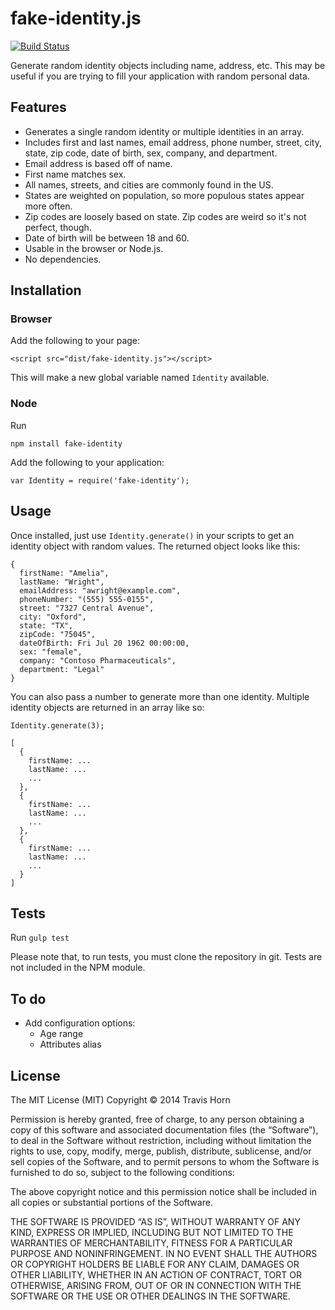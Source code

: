 # fake-identity.js

[![Build Status](https://travis-ci.org/travishorn/fake-identity.svg?branch=master)](https://travis-ci.org/travishorn/fake-identity)

Generate random identity objects including name, address, etc. This may be useful if you are trying to fill your application with random personal data.

## Features

- Generates a single random identity or multiple identities in an array.
- Includes first and last names, email address, phone number, street, city, state, zip code, date of birth, sex, company, and department.
- Email address is based off of name.
- First name matches sex.
- All names, streets, and cities are commonly found in the US.
- States are weighted on population, so more populous states appear more often.
- Zip codes are loosely based on state. Zip codes are weird so it's not perfect, though.
- Date of birth will be between 18 and 60.
- Usable in the browser or Node.js.
- No dependencies.

## Installation

### Browser

Add the following to your page:

    <script src="dist/fake-identity.js"></script>
    
This will make a new global variable named `Identity` available.

### Node

Run

    npm install fake-identity

Add the following to your application:

    var Identity = require('fake-identity');

## Usage

Once installed, just use `Identity.generate()` in your scripts to get an identity object with random values. The returned object looks like this:

    {
      firstName: "Amelia",
      lastName: "Wright",
      emailAddress: "awright@example.com",
      phoneNumber: "(555) 555-0155",
      street: "7327 Central Avenue",
      city: "Oxford",
      state: "TX",
      zipCode: "75045",
      dateOfBirth: Fri Jul 20 1962 00:00:00,
      sex: "female",
      company: "Contoso Pharmaceuticals",
      department: "Legal"
    }
    
You can also pass a number to generate more than one identity. Multiple identity objects are returned in an array like so:

    Identity.generate(3);
    
    [
      {
        firstName: ...
        lastName: ...
        ...
      },
      {
        firstName: ...
        lastName: ...
        ...
      },
      {
        firstName: ...
        lastName: ...
        ...
      }
    ]

## Tests

Run `gulp test`

Please note that, to run tests, you must clone the repository in git. Tests are not included in the NPM module.

## To do

- Add configuration options:
    - Age range
    - Attributes alias

## License

The MIT License (MIT)
Copyright © 2014 Travis Horn

Permission is hereby granted, free of charge, to any person obtaining a copy of this software and associated documentation files (the “Software”), to deal in the Software without restriction, including without limitation the rights to use, copy, modify, merge, publish, distribute, sublicense, and/or sell copies of the Software, and to permit persons to whom the Software is furnished to do so, subject to the following conditions:

The above copyright notice and this permission notice shall be included in all copies or substantial portions of the Software.

THE SOFTWARE IS PROVIDED “AS IS”, WITHOUT WARRANTY OF ANY KIND, EXPRESS OR IMPLIED, INCLUDING BUT NOT LIMITED TO THE WARRANTIES OF MERCHANTABILITY, FITNESS FOR A PARTICULAR PURPOSE AND NONINFRINGEMENT. IN NO EVENT SHALL THE AUTHORS OR COPYRIGHT HOLDERS BE LIABLE FOR ANY CLAIM, DAMAGES OR OTHER LIABILITY, WHETHER IN AN ACTION OF CONTRACT, TORT OR OTHERWISE, ARISING FROM, OUT OF OR IN CONNECTION WITH THE SOFTWARE OR THE USE OR OTHER DEALINGS IN THE SOFTWARE.
